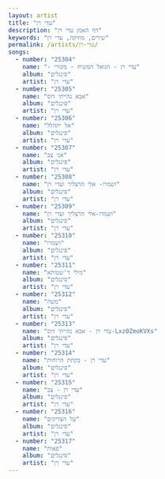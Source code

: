 ```yaml
---
layout: artist
title: "עדי רן"
description: "דף האמן עדי רן"
keywords: "שירים, מוזיקה, עדי רן"
permalink: /artists/עדי-רן/
songs:
  - number: "25304"
    name: "- עדי רן - הגואל המשיח - מקורי"
    album: "סינגלים"
    artist: "עדי רן"
  - number: "25305"
    name: "אבא נהייתי דוס"
    album: "סינגלים"
    artist: "עדי רן"
  - number: "25306"
    name: "אל יתהלל"
    album: "סינגלים"
    artist: "עדי רן"
  - number: "25307"
    name: "אני צב"
    album: "סינגלים"
    artist: "עדי רן"
  - number: "25308"
    name: "ושמרו- אלי הרצליך ועדי רן"
    album: "סינגלים"
    artist: "עדי רן"
  - number: "25309"
    name: "ושמרו-אלי הרצליך ועדי רן"
    album: "סינגלים"
    artist: "עדי רן"
  - number: "25310"
    name: "ושמרו"
    album: "סינגלים"
    artist: "עדי רן"
  - number: "25311"
    name: "מילי ד'שטותא"
    album: "סינגלים"
    artist: "עדי רן"
  - number: "25312"
    name: "משה"
    album: "סינגלים"
    artist: "עדי רן"
  - number: "25313"
    name: "עדי רן - אבא נהייתי דוס-Lxz0ZmoKVXs"
    album: "סינגלים"
    artist: "עדי רן"
  - number: "25314"
    name: "עדי רן - בקתת הרוחות"
    album: "סינגלים"
    artist: "עדי רן"
  - number: "25315"
    name: "עדי רן - צב"
    album: "סינגלים"
    artist: "עדי רן"
  - number: "25316"
    name: "על הצדיקים"
    album: "סינגלים"
    artist: "עדי רן"
  - number: "25317"
    name: "פאות"
    album: "סינגלים"
    artist: "עדי רן"
---
```

